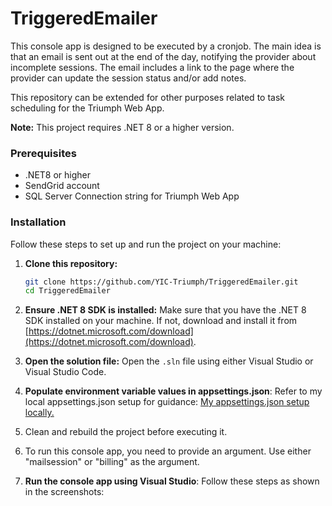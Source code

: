 # TriggeredEmailer

This console app is designed to be executed by a cronjob. The main idea is that an email is sent out at the end of the day, notifying the provider about incomplete sessions. The email includes a link to the page where the provider can update the session status and/or add notes.

This repository can be extended for other purposes related to task scheduling for the Triumph Web App.

**Note:** This project requires .NET 8 or a higher version.

### Prerequisites

- .NET8 or higher
- SendGrid account
- SQL Server Connection string for Triumph Web App

### Installation

Follow these steps to set up and run the project on your machine:

1. **Clone this repository:**
    ```bash
    git clone https://github.com/YIC-Triumph/TriggeredEmailer.git
    cd TriggeredEmailer
    ```

2. **Ensure .NET 8 SDK is installed:**
   Make sure that you have the .NET 8 SDK installed on your machine. If not, download and install it from [https://dotnet.microsoft.com/download](https://dotnet.microsoft.com/download).

3. **Open the solution file:**
   Open the `.sln` file using either Visual Studio or Visual Studio Code.

4. **Populate environment variable values in appsettings.json**:
Refer to my local appsettings.json setup for guidance: [My appsettings.json setup locally.](https://github.com/YIC-Triumph/TriggeredEmailer/wiki/My-appsettings.json-setup-locally)

5. Clean and rebuild the project before executing it.

6. To run this console app, you need to provide an argument. Use either "mailsession" or "billing" as the argument.

7. **Run the console app using Visual Studio**:
Follow these steps as shown in the screenshots:
